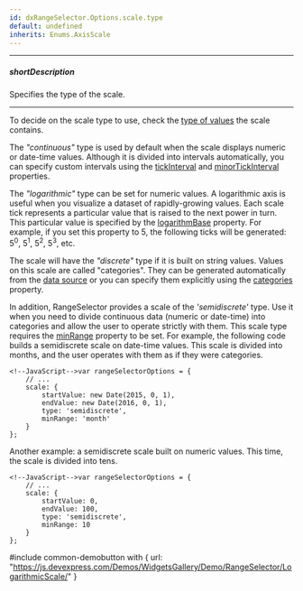 ```yaml
---
id: dxRangeSelector.Options.scale.type
default: undefined
inherits: Enums.AxisScale
---
```

---
##### shortDescription
Specifies the type of the scale.

---
To decide on the scale type to use, check the [type of values](/api-reference/10%20UI%20Components/dxRangeSelector/1%20Configuration/scale/valueType.md '/Documentation/ApiReference/UI_Components/dxRangeSelector/Configuration/scale/#valueType') the scale contains.

The *"continuous"* type is used by default when the scale displays numeric or date-time values. Although it is divided into intervals automatically, you can specify custom intervals using the [tickInterval](/api-reference/10%20UI%20Components/dxRangeSelector/1%20Configuration/scale/tickInterval '/Documentation/ApiReference/UI_Components/dxRangeSelector/Configuration/scale/tickInterval/') and [minorTickInterval](/api-reference/10%20UI%20Components/dxRangeSelector/1%20Configuration/scale/minorTickInterval '/Documentation/ApiReference/UI_Components/dxRangeSelector/Configuration/scale/minorTickInterval/') properties.

The *"logarithmic"* type can be set for numeric values. A logarithmic axis is useful when you visualize a dataset of rapidly-growing values. Each scale tick represents a particular value that is raised to the next power in turn. This particular value is specified by the [logarithmBase](/api-reference/10%20UI%20Components/dxRangeSelector/1%20Configuration/scale/logarithmBase.md '/Documentation/ApiReference/UI_Components/dxRangeSelector/Configuration/scale/#logarithmBase') property. For example, if you set this property to 5, the following ticks will be generated: 5<sup>0</sup>, 5<sup>1</sup>, 5<sup>2</sup>, 5<sup>3</sup>, etc.

The scale will have the *"discrete"* type if it is built on string values. Values on this scale are called "categories". They can be generated automatically from the [data source](/api-reference/10%20UI%20Components/dxRangeSelector/1%20Configuration/dataSource.md '/Documentation/ApiReference/UI_Components/dxRangeSelector/Configuration/#dataSource') or you can specify them explicitly using the [categories](/api-reference/10%20UI%20Components/dxRangeSelector/1%20Configuration/scale/categories.md '/Documentation/ApiReference/UI_Components/dxRangeSelector/Configuration/scale/#categories') property.

In addition, RangeSelector provides a scale of the *'semidiscrete'* type. Use it when you need to divide continuous data (numeric or date-time) into categories and allow the user to operate strictly with them. This scale type requires the [minRange](/api-reference/10%20UI%20Components/dxRangeSelector/1%20Configuration/scale/minRange '/Documentation/ApiReference/UI_Components/dxRangeSelector/Configuration/scale/minRange/') property to be set. For example, the following code builds a semidiscrete scale on date-time values. This scale is divided into months, and the user operates with them as if they were categories.

    <!--JavaScript-->var rangeSelectorOptions = {
        // ...
        scale: {
            startValue: new Date(2015, 0, 1),
            endValue: new Date(2016, 0, 1),
            type: 'semidiscrete',
            minRange: 'month'
        }
    };

Another example: a semidiscrete scale built on numeric values. This time, the scale is divided into tens. 

    <!--JavaScript-->var rangeSelectorOptions = {
        // ...
        scale: {
            startValue: 0,
            endValue: 100,
            type: 'semidiscrete',
            minRange: 10
        }
    };

#include common-demobutton with {
    url: "https://js.devexpress.com/Demos/WidgetsGallery/Demo/RangeSelector/LogarithmicScale/"
}